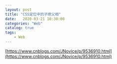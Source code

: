 ```yaml
---                
layout: post                
title: "CSS定位中的子绝父相" 
date:   2020-03-21 10:30:00                 
categories: "Web"                
catalog: true                
tags:                 
    - Web                
---      
```


[https://www.cnblogs.com/JNovice/p/9536910.html](https://www.cnblogs.com/JNovice/p/9536910.html)